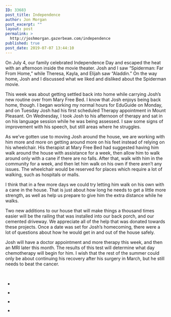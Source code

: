 ```yaml
---
ID: 33683
post_title: Independence
author: Jon Morgan
post_excerpt: ""
layout: post
permalink: >
  http://joshmorgan.gazerbeam.com/independence
published: true
post_date: 2019-07-07 13:44:10
---
```

<p>On July 4, our family celebrated Independence Day and escaped the heat with an afternoon inside the movie theater. Josh and I saw “Spiderman: Far From Home,” while Theresa, Kayla, and Elijah saw “Aladdin.” On the way home, Josh and I discussed what we liked and disliked about the Spiderman movie.</p>
<p>This week was about getting settled back into home while carrying Josh’s new routine over from Mary Free Bed. I know that Josh enjoys being back home, though. I began working my normal hours for EduGuide on Monday, and on Tuesday Josh had his first scheduled Therapy appointment in Mount Pleasant. On Wednesday, I took Josh to his afternoon of therapy and sat in on his language session while he was being assessed. I saw some signs of improvement with his speech, but still areas where he struggles.</p>
<p>As we’ve gotten use to moving Josh around the house, we are working with him more and more on getting around more on his feet instead of relying on his wheelchair. His therapist at Mary Free Bed had suggested having him walk around the house with assistance for a week, then allow him to walk around only with a cane if there are no falls. After that, walk with him in the community for a week, and then let him walk on his own if there aren’t any issues. The wheelchair would be reserved for places which require a lot of walking, such as hospitals or malls.</p>
<p>I think that in a few more days we could try letting him walk on his own with a cane in the house. That is just about how long he needs to get a little more strength, as well as help us prepare to give him the extra distance while he walks.</p>
<p>Two new additions to our house that will make things a thousand times easier will be the railing that was installed into our back porch, and our cemented driveway. We appreciate all of the help that was donated towards these projects. Once a date was set for Josh’s homecoming, there were a lot of questions about how he would get in and out of the house safely.</p>
<p>Josh will have a doctor appointment and more therapy this week, and then an MRI later this month. The results of this test will determine what day chemotherapy will begin for him. I wish that the rest of the summer could only be about continuing his recovery after his surgery in March, but he still needs to beat the cancer.</p>
<p> </p>

<!-- wp:jetpack/slideshow {"ids":[33691,33692,33693,33694]} -->
<div class="wp-block-jetpack-slideshow aligncenter" data-effect="slide"><div class="wp-block-jetpack-slideshow_container swiper-container"><ul class="wp-block-jetpack-slideshow_swiper-wrappper swiper-wrapper"><li class="wp-block-jetpack-slideshow_slide swiper-slide"><figure><img alt="" class="wp-block-jetpack-slideshow_image wp-image-33691" data-id="33691" src="http://joshmorgan.gazerbeam.com/wp-content/uploads/2019/07/therapy1.jpg"/></figure></li><li class="wp-block-jetpack-slideshow_slide swiper-slide"><figure><img alt="" class="wp-block-jetpack-slideshow_image wp-image-33692" data-id="33692" src="http://joshmorgan.gazerbeam.com/wp-content/uploads/2019/07/therapy2.jpg"/></figure></li><li class="wp-block-jetpack-slideshow_slide swiper-slide"><figure><img alt="" class="wp-block-jetpack-slideshow_image wp-image-33693" data-id="33693" src="http://joshmorgan.gazerbeam.com/wp-content/uploads/2019/07/therapy3.jpg"/></figure></li><li class="wp-block-jetpack-slideshow_slide swiper-slide"><figure><img alt="" class="wp-block-jetpack-slideshow_image wp-image-33694" data-id="33694" src="http://joshmorgan.gazerbeam.com/wp-content/uploads/2019/07/walk.jpg"/></figure></li></ul><a class="wp-block-jetpack-slideshow_button-prev swiper-button-prev swiper-button-white" role="button"></a><a class="wp-block-jetpack-slideshow_button-next swiper-button-next swiper-button-white" role="button"></a><a aria-label="Pause Slideshow" class="wp-block-jetpack-slideshow_button-pause" role="button"></a><div class="wp-block-jetpack-slideshow_pagination swiper-pagination swiper-pagination-white"></div></div></div>
<!-- /wp:jetpack/slideshow -->